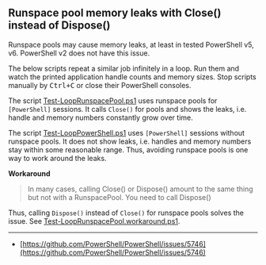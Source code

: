 
## Runspace pool memory leaks with Close() instead of Dispose()

Runspace pools may cause memory leaks, at least in tested PowerShell v5, v6.
PowerShell v2 does not have this issue.

The below scripts repeat a similar job infinitely in a loop. Run them and watch
the printed application handle counts and memory sizes. Stop scripts manually
by <kbd>Ctrl+C</kbd> or close their PowerShell consoles.

The script [Test-LoopRunspacePool.ps1](Test-LoopRunspacePool.ps1) uses runspace
pools for `[PowerShell]` sessions. It calls `Close()` for pools and shows the
leaks, i.e. handle and memory numbers constantly grow over time.

The script [Test-LoopPowerShell.ps1](Test-LoopPowerShell.ps1) uses `[PowerShell]`
sessions without runspace pools. It does not show leaks, i.e. handles and memory
numbers stay within some reasonable range. Thus, avoiding runspace pools is one
way to work around the leaks.

**Workaround**

> In many cases, calling Close() or Dispose() amount to the same thing but not
with a RunspacePool. You need to call Dispose()

Thus, calling `Dispose()` instead of `Close()` for runspace pools solves the issue.
See [Test-LoopRunspacePool.workaround.ps1](Test-LoopRunspacePool.workaround.ps1).

***

- [https://github.com/PowerShell/PowerShell/issues/5746](https://github.com/PowerShell/PowerShell/issues/5746)
